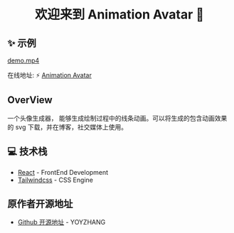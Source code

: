 <h1 align="center">欢迎来到 Animation Avatar 👋</h1>

## ✨ 示例

[demo.mp4](https://github.com/user-attachments/assets/1613b307-73ad-4cf2-961a-7d6fe81bc8c2)

在线地址: ⚡️ [Animation Avatar](https://animate-avatar.netlify.app/)

## OverView

一个头像生成器， 能够生成绘制过程中的线条动画。可以将生成的包含动画效果的 svg 下载，并在博客，社交媒体上使用。

## 💻 技术栈

- [React](https://react.dev/) - FrontEnd Development
- [Tailwindcss](https://tailwindcss.com/) - CSS Engine

## 原作者开源地址

- [Github 开源地址](https://github.com/YOYZHANG/art-avatar?tab=readme-ov-file) - YOYZHANG
